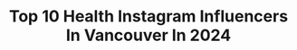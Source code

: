 ---
title: Top 10 Health Instagram Influencers In Vancouver In 2024
description: >-
  Find top health Instagram influencers in Vancouver in 2024. Most popular hashtags: #vancouver #fashion #selflove #motivation.
platform: Instagram
hits: 53
text_top: Identify the top-rated Instagram profiles on inBeat.
text_bottom: Our database has 53 Instagram influencers like this in Vancouver, Canada for you to collaborate.
profiles:
  - username: "vancouversveryown"
    fullname: >-
      Brandon Nair | DJ Nizzy 🇫🇯🌺
    bio: >-
      🏋🏽‍♀️Athlete @aviiti.inc “NAIR10” 🏋🏽‍♀️Athlete @popeyessupplements 👕Ambassador @_lyftlyfe “NAIR10” ⚽️Team BC Athlete 💪🏽Personal Trainer 🎧DJ
    location: "Canada"
    followers: 7165
    engagement: 736
    commentsToLikes: 0.068972
    id: ck13b1trvt9wo0i19cb8j91bu
    verified: false
    hashtags: "#me, #photography, #gym, #fitness"
  - username: "alicia.waters"
    fullname: >-
      Alicia Waters
    bio: >-
      Sharing snapshots of life’s endless adventures, healthy & balanced living and passion for things I love✨ Girl mama💗 📍Vancouver, Canada
    location: "Canada"
    followers: 1901
    engagement: 522
    commentsToLikes: 0.071038
    id: ck0w31vv3r7n80i19w7s8n0ir
    verified: false
    hashtags: "#twonager, #mindset, #lifeisgood, #proudmama"
  - username: "willow_faith"
    fullname: >-
      Willow Faith
    bio: >-
      🏳️‍🌈 LGBTQ+ Content Creator I like to be outside🌲 Mental Health advocate 🇨🇦Vancouver New YouTube Video⬇️
    location: "Canada"
    followers: 28202
    engagement: 392
    commentsToLikes: 0.036143
    id: ck14j1b8ri4qm0i19esnfl3b3
    verified: false
    hashtags: "#lesbiancouple, #lgbt, #lesbians, #ad"
  - username: "courtneymwatt"
    fullname: >-
      Courtney Beggs
    bio: >-
      ✨Skincare, Haircare, Beauty, Health & Wellness🌿 Vancouver, Canada 🇨🇦
    location: "Canada"
    followers: 9450
    engagement: 518
    commentsToLikes: 0.699098
    id: cln109wof60em0j089vesqw2l
    verified: false
    hashtags: "#evahairnyc, #helloimeva, #haircaretips, #evanycgiftedme"
  - username: "snlenz"
    fullname: >-
      Samantha Lenz
    bio: >-
      Writer•PR•Mental Health ✨Top 30 Vancouver Mom Blogger 18’ 👦🏻👶🏻👼🏻Ryerson + Railey 💌samanthaNlenz@gmail.com 👩🏻‍💻samantha@slapcommunications.com
    location: "Canada"
    followers: 14488
    engagement: 16
    commentsToLikes: 0.000000
    id: ckqeit98gmkn60j23pgvjvyat
    verified: false
    hashtags: "#thegoodvoice, #yvrmom, #vancouverinfluencer, #vancouvermom"
  - username: "purelycristina"
    fullname: >-
      Cristina Delmaestro
    bio: >-
      〰️all things health & wellness ✨healthy recipes, workouts, vlogs 📍Vancouver, Canada 💌collabs: cristina.delmaestro@gmail.com
    location: "Canada"
    followers: 77241
    engagement: 301
    commentsToLikes: 0.002790
    id: ck6trzfcy1yrf0j71r5m0osjh
    verified: false
    hashtags: "#nightvlog, #easymealinspo, #smoothieseries, #morningworkout"
  - username: "milansmama__"
    fullname: >-
      Aiyna Dhillon | Motherhood & Lifestyle
    bio: >-
      Navigating the beauty of motherhood & championing the health & wellness for little ones. ✨🌱 🇨🇦 Vancouver 💻 content/ugc creator 💌 aiyna@milansmama.com
    location: "Canada"
    followers: 14876
    engagement: 153
    commentsToLikes: 0.464295
    id: cksiade1sbq8g0j23jyj5vpfa
    verified: false
    hashtags: "#yvrmom, #kidsrecipes, #momandsongoals, #thingstodoinvancouverwithkids"
  - username: "alexjiggs"
    fullname: >-
      Alex Jiggs
    bio: >-
      𝘮𝘺 𝘥𝘪𝘨𝘪𝘵𝘢𝘭 𝘥𝘪𝘢𝘳𝘺 Travel | Photography | Mental Health AuDHD Creative ✨🌈 ⇩ all my links ⇩
    location: "Canada"
    followers: 20290
    engagement: 567
    commentsToLikes: 0.027887
    id: ck0ueta4em6zj0i19sve4ome3
    verified: false
    hashtags: "#hellobc, #vancouverbc, #paddleboard, #paddleboardingadventures"
  - username: "bodyposipower"
    fullname: >-
      Michelle | Your Self Love Bestie
    bio: >-
      ↳ gettin’ real on the internet ↰ no really, check my reels tab ➝ ✿ mental health | beauty | laughs | life ✶ bodyposipower@gmail.com ☻ “Vancouver”
    location: "Canada"
    followers: 32038
    engagement: 1308
    commentsToLikes: 0.046657
    id: ck0w000f3bptk0i194euaev6r
    verified: false
    hashtags: "#selflovejourney, #bodyimagehealing, #selflove, #plussize"
  - username: "alyssabette"
    fullname: >-
      Alyssa Bette
    bio: >-
      CEO / Founder of @mindfullmode ✨ Host of @fullmindedpodcast 🎙️ Mental Health | Self Love | Motivation | Sobriety Exploring Bali📍
    location: "Canada"
    followers: 55880
    engagement: 2433
    commentsToLikes: 0.029108
    id: clo3xkj3fm82q0j08mq024cfh
    verified: false
    hashtags: "#mentalhealthawareness, #blogger, #love, #boundaries"
---